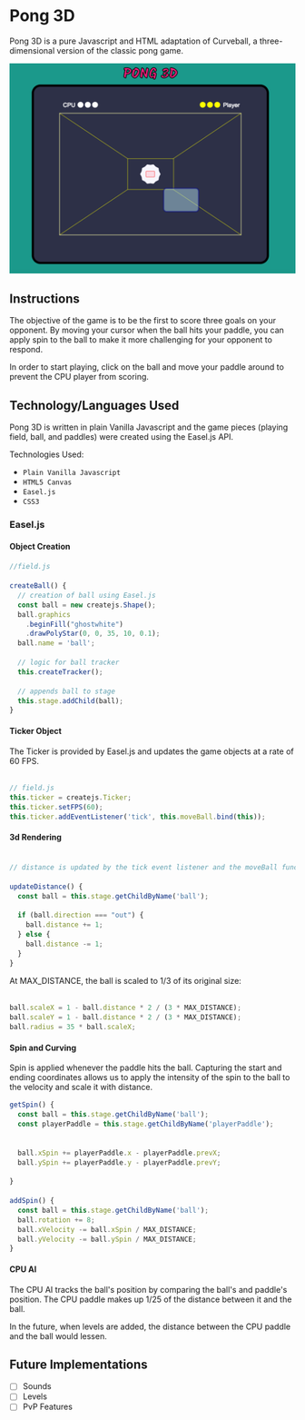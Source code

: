 # Pong 3D

Pong 3D is a pure Javascript and HTML adaptation of Curveball, a three-dimensional version of the classic pong game.

![image](./docs/pong_game.png)

## Instructions

The objective of the game is to be the first to score three goals on your opponent. By moving your cursor when the ball hits your paddle, you can apply spin to the ball to make it more challenging for your opponent to respond.

In order to start playing, click on the ball and move your paddle around to prevent the CPU player from scoring.

## Technology/Languages Used

Pong 3D is written in plain Vanilla Javascript and the game pieces (playing field, ball, and paddles) were created using the Easel.js API.

Technologies Used:

- `Plain Vanilla Javascript`
- `HTML5 Canvas`
- `Easel.js`
- `CSS3`

### Easel.js

#### Object Creation

```javascript
//field.js

createBall() {
  // creation of ball using Easel.js
  const ball = new createjs.Shape();
  ball.graphics
    .beginFill("ghostwhite")
    .drawPolyStar(0, 0, 35, 10, 0.1);
  ball.name = 'ball';

  // logic for ball tracker
  this.createTracker();

  // appends ball to stage
  this.stage.addChild(ball);
}
```

#### Ticker Object

The Ticker is provided by Easel.js and updates the game objects at a rate of 60 FPS.

```javascript

// field.js
this.ticker = createjs.Ticker;
this.ticker.setFPS(60);
this.ticker.addEventListener('tick', this.moveBall.bind(this));
```

#### 3d Rendering

```javascript

// distance is updated by the tick event listener and the moveBall function

updateDistance() {
  const ball = this.stage.getChildByName('ball');

  if (ball.direction === "out") {
    ball.distance += 1;
  } else {
    ball.distance -= 1;
  }
}
```

At MAX_DISTANCE, the ball is scaled to 1/3 of its original size:

```javascript

ball.scaleX = 1 - ball.distance * 2 / (3 * MAX_DISTANCE);
ball.scaleY = 1 - ball.distance * 2 / (3 * MAX_DISTANCE);
ball.radius = 35 * ball.scaleX;
```

#### Spin and Curving
Spin is applied whenever the paddle hits the ball. Capturing the start and ending coordinates allows us to apply the intensity of the spin to the ball to the velocity and scale it with distance.

```javascript
getSpin() {
  const ball = this.stage.getChildByName('ball');
  const playerPaddle = this.stage.getChildByName('playerPaddle');


  ball.xSpin += playerPaddle.x - playerPaddle.prevX;
  ball.ySpin += playerPaddle.y - playerPaddle.prevY;

}

addSpin() {
  const ball = this.stage.getChildByName('ball');
  ball.rotation += 8;
  ball.xVelocity -= ball.xSpin / MAX_DISTANCE;
  ball.yVelocity -= ball.ySpin / MAX_DISTANCE;
}
```

#### CPU AI
The CPU AI tracks the ball's position by comparing the ball's and paddle's position.  The CPU paddle makes up 1/25 of the distance between it and the ball.

In the future, when levels are added, the distance between the CPU paddle and the ball would lessen.

## Future Implementations

- [ ] Sounds
- [ ] Levels
- [ ] PvP Features

